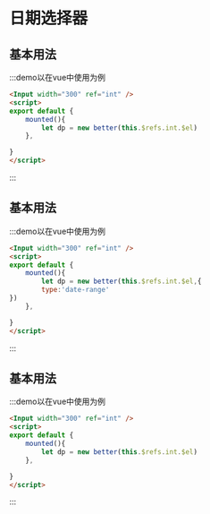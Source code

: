 # 日期选择器

## 基本用法
:::demo以在vue中使用为例
```html
<Input width="300" ref="int" />
<script>
export default {
    mounted(){
        let dp = new better(this.$refs.int.$el)
    },

}
</script>

```
:::

## 基本用法
:::demo以在vue中使用为例
```html
<Input width="300" ref="int" />
<script>
export default {
    mounted(){
        let dp = new better(this.$refs.int.$el,{
        type:'date-range'
})
    },

}
</script>

```
:::

## 基本用法
:::demo以在vue中使用为例
```html
<Input width="300" ref="int" />
<script>
export default {
    mounted(){
        let dp = new better(this.$refs.int.$el)
    },

}
</script>

```
:::

